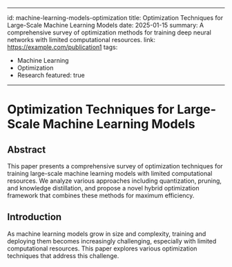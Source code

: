 
---
id: machine-learning-models-optimization
title: Optimization Techniques for Large-Scale Machine Learning Models
date: 2025-01-15
summary: A comprehensive survey of optimization methods for training deep neural networks with limited computational resources.
link: https://example.com/publication1
tags:
  - Machine Learning
  - Optimization
  - Research
featured: true
---

# Optimization Techniques for Large-Scale Machine Learning Models

## Abstract
This paper presents a comprehensive survey of optimization techniques for training large-scale machine learning models with limited computational resources. We analyze various approaches including quantization, pruning, and knowledge distillation, and propose a novel hybrid optimization framework that combines these methods for maximum efficiency.

## Introduction
As machine learning models grow in size and complexity, training and deploying them becomes increasingly challenging, especially with limited computational resources. This paper explores various optimization techniques that address this challenge.
